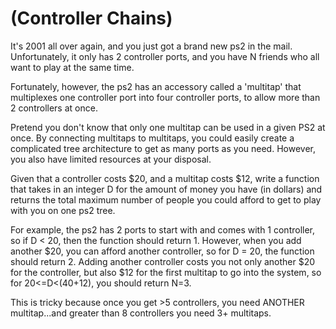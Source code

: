 # (Controller Chains)
<div class="md"><p>It's 2001 all over again, and you just got a brand new ps2 in the mail.  Unfortunately, it only has 2 controller ports, and you have N friends who all want to play at the same time.</p>
<p>Fortunately, however, the ps2 has an accessory called a 'multitap' that multiplexes one controller port into four controller ports, to allow more than 2 controllers at once.  </p>
<p>Pretend you don't know that only one multitap can be used in a given PS2 at once. By connecting multitaps to multitaps, you could easily create a complicated tree architecture to get as many ports as you need.  However, you also have limited resources at your disposal. </p>
<p>Given that a controller costs $20, and a multitap costs $12, write a function that takes in an integer D for the amount of money you have (in dollars) and returns the total maximum number of people you could afford to get to play with you on one ps2 tree.</p>
<p>For example, the ps2 has 2 ports to start with and comes with 1 controller, so if D &lt; 20, then the function should return 1.
However, when you add another $20, you can afford another controller, so for D = 20, the function should return 2.
Adding another controller costs you not only another $20 for the controller, but also $12 for the first multitap to go into the system, so for 20&lt;=D&lt;(40+12), you should return N=3.</p>
<p>This is tricky because once you get &gt;5 controllers, you need ANOTHER multitap...and greater than 8 controllers you need 3+ multitaps.</p>
</div>

